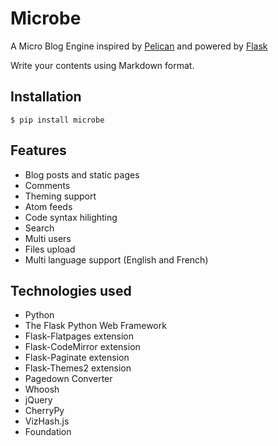 Microbe
=======

A Micro Blog Engine inspired by [Pelican](http://docs.getpelican.com/en/3.3.0/) and powered by [Flask](flask.pocoo.org/)

Write your contents using Markdown format.

Installation
------------

    $ pip install microbe

Features
--------

- Blog posts and static pages
- Comments
- Theming support
- Atom feeds
- Code syntax hilighting
- Search
- Multi users
- Files upload
- Multi language support (English and French)

Technologies used
-----------------

- Python
- The Flask Python Web Framework
- Flask-Flatpages extension
- Flask-CodeMirror extension
- Flask-Paginate extension
- Flask-Themes2 extension
- Pagedown Converter
- Whoosh
- jQuery
- CherryPy
- VizHash.js
- Foundation
